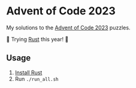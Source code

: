 # Advent of Code 2023

My solutions to the [Advent of Code 2023](https://adventofcode.com/2023) puzzles.

🦀 Trying [Rust](https://www.rust-lang.org/) this year! 🦀

## Usage

1. [Install Rust](https://www.rust-lang.org/tools/install)
2. Run `./run_all.sh`
